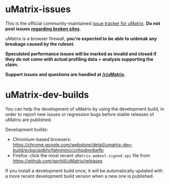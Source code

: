 # uMatrix-issues

This is the official community-maintained [issue tracker for uMatrix](https://github.com/uBlockOrigin/uMatrix-issues/issues). **Do not post issues [regarding broken sites](https://github.com/gorhill/uMatrix#warnings).** 

uMatrix is a browser firewall, **you're expected to be able to unbreak any breakage caused by the ruleset.** 

**Speculated performance issues will be marked as invalid and closed if they do not come with actual profiling data + analysis supporting the claim.** 

**Support issues and questions are handled at [/r/uMatrix](https://old.reddit.com/r/uMatrix/).**

# uMatrix-dev-builds

You can help the development of uMatrix by using the development build, in order to report new issues or regression bugs before stable releases of uMatrix are published.

Development builds:
- Chromium-based browsers: <https://chrome.google.com/webstore/detail/umatrix-dev-build/eckgcipdkhcfghnmincccnhpdmnbefki>
- Firefox: click the most recent `uMatrix.webext.signed.xpi` file from <https://github.com/gorhill/uMatrix/releases>

If you install a development build once, it will be automatically updated with a more recent development build version when a new one is published.
